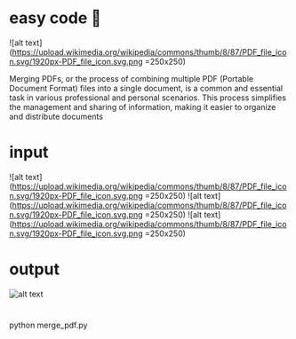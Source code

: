 # easy code  🚀
![alt text](https://upload.wikimedia.org/wikipedia/commons/thumb/8/87/PDF_file_icon.svg/1920px-PDF_file_icon.svg.png =250x250)

Merging PDFs, or the process of combining multiple PDF (Portable Document Format) files into a single document, is a common and essential task in various professional and personal scenarios. This process simplifies the management and sharing of information, making it easier to organize and distribute documents
# input 
![alt text](https://upload.wikimedia.org/wikipedia/commons/thumb/8/87/PDF_file_icon.svg/1920px-PDF_file_icon.svg.png =250x250)
![alt text](https://upload.wikimedia.org/wikipedia/commons/thumb/8/87/PDF_file_icon.svg/1920px-PDF_file_icon.svg.png =250x250)
![alt text](https://upload.wikimedia.org/wikipedia/commons/thumb/8/87/PDF_file_icon.svg/1920px-PDF_file_icon.svg.png =250x250)

# output
![alt text](https://blog.aspose.com/fr/pdf/merge-two-or-multiple-pdf-files-using-java/images/Merge-PDF-Files-into-Single-PDF.jpg)
# 
python merge_pdf.py